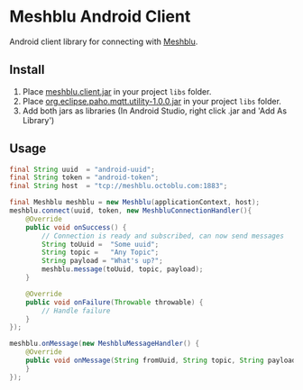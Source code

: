Meshblu Android Client
======================

Android client library for connecting with [Meshblu](http://meshblu.octoblu.com).

Install
-------

1. Place [meshblu.client.jar](https://github.com/octoblu/droidblu/releases/download/v1.0.0/meshblu.client.jar) in your project `libs` folder.
2. Place [org.eclipse.paho.mqtt.utility-1.0.0.jar](http://repo.eclipse.org/content/repositories/paho-releases/org/eclipse/paho/org.eclipse.paho.client.mqttv3/1.0.0/org.eclipse.paho.client.mqttv3-1.0.0.jar) in your project `libs` folder.
3. Add both jars as libraries (In Android Studio, right click .jar and 'Add As Library')

Usage
-----

```java
final String uuid  = "android-uuid";
final String token = "android-token";
final String host  = "tcp://meshblu.octoblu.com:1883";

final Meshblu meshblu = new Meshblu(applicationContext, host);
meshblu.connect(uuid, token, new MeshbluConnectionHandler(){
    @Override
    public void onSuccess() {
        // Connection is ready and subscribed, can now send messages
        String toUuid =  "Some uuid";
        String topic =   "Any Topic";
        String payload = "What's up?";
        meshblu.message(toUuid, topic, payload);
    }

    @Override
    public void onFailure(Throwable throwable) {
        // Handle failure
    }
});

meshblu.onMessage(new MeshbluMessageHandler() {
    @Override
    public void onMessage(String fromUuid, String topic, String payload) {
    }
});
```



